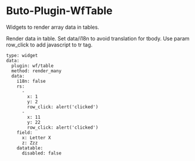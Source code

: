 # Buto-Plugin-WfTable
Widgets to render array data in tables.



Render data in table.
Set data/i18n to avoid translation for tbody. Use param row_click to add javascript to tr tag.

```
type: widget
data:
  plugin: wf/table
  method: render_many
  data:
    i18n: false
    rs:
      -
        x: 1
        y: 2
        row_click: alert('clicked')
      -
        x: 11
        y: 22
        row_click: alert('clicked')
    field:
      x: Letter X
      z: Zzz
    datatable:
      disabled: false
```



